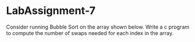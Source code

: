 # LabAssignment-7

Consider running Bubble Sort on the array shown below. 
Write a c program to compute the number of swaps needed for each index in the array. 
